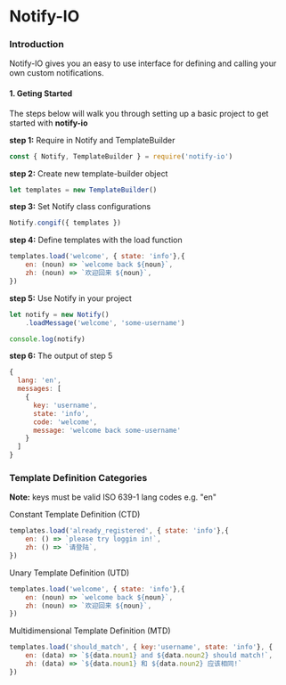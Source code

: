 # Notify-IO

### Introduction
Notify-IO gives you an easy to use interface for defining and calling your own custom notifications.

#### 1. Geting Started
The steps below will walk you through setting up a basic project to get started with **notify-io**

**step 1:** Require in Notify and TemplateBuilder
```js 
const { Notify, TemplateBuilder } = require('notify-io')
```

**step 2:** Create new template-builder object
```js 
let templates = new TemplateBuilder() 
```

**step 3:** Set Notify class configurations
```js 
Notify.congif({ templates })
```

**step 4:** Define templates with the load function
```js 
templates.load('welcome', { state: 'info'},{
    en: (noun) => `welcome back ${noun}`, 
    zh: (noun) => `欢迎回来 ${noun}`,
})
```

**step 5:** Use Notify in your project
```js
let notify = new Notify()
    .loadMessage('welcome', 'some-username')

console.log(notify)
```

**step 6:** The output of step 5
```js 
{
  lang: 'en',
  messages: [
    {
      key: 'username',
      state: 'info',
      code: 'welcome',
      message: 'welcome back some-username'
    }
  ]
}
```


### Template Definition Categories
**Note:** keys must be valid ISO 639-1 lang codes e.g. "en"

Constant Template Definition (CTD)
```js 
templates.load('already_registered', { state: 'info'},{
    en: () => `please try loggin in!`, 
    zh: () => `请登陆`,
})
```

Unary Template Definition (UTD)
```js 
templates.load('welcome', { state: 'info'},{
    en: (noun) => `welcome back ${noun}`, 
    zh: (noun) => `欢迎回来 ${noun}`,
})
```

Multidimensional Template Definition (MTD)
```js 
templates.load('should_match', { key:'username', state: 'info'}, {
    en: (data) => `${data.noun1} and ${data.noun2} should match!`,
    zh: (data) => `${data.noun1} 和 ${data.noun2} 应该相同!`
})
```